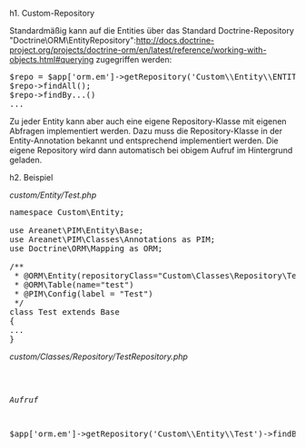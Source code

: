 h1. Custom-Repository

Standardmäßig kann auf die Entities über das Standard Doctrine-Repository "Doctrine\ORM\EntityRepository":http://docs.doctrine-project.org/projects/doctrine-orm/en/latest/reference/working-with-objects.html#querying zugegriffen werden:
<pre>
$repo = $app['orm.em']->getRepository('Custom\\Entity\\ENTITY_NAME');
$repo->findAll();
$repo->findBy...()
...
</pre>
 
Zu jeder Entity kann aber auch eine eigene Repository-Klasse mit eigenen Abfragen implementiert werden. Dazu muss die Repository-Klasse in der Entity-Annotation bekannt und entsprechend implementiert werden. Die eigene Repository wird dann automatisch bei obigem Aufruf im Hintergrund geladen.

h2. Beispiel

_custom/Entity/Test.php_
<pre>
namespace Custom\Entity;

use Areanet\PIM\Entity\Base;
use Areanet\PIM\Classes\Annotations as PIM;
use Doctrine\ORM\Mapping as ORM;

/**
 * @ORM\Entity(repositoryClass="Custom\Classes\Repository\TestRepository")
 * @ORM\Table(name="test")
 * @PIM\Config(label = "Test")
 */
class Test extends Base
{
...
}
</pre>

_custom/Classes/Repository/TestRepository.php_
<pre>
<?php
namespace Custom\Classes\Repository;

use Doctrine\ORM\EntityRepository;

class TestRepository extends EntityRepository{

    public function findByTest(){
       ...
    }
}

</pre>

*Aufruf*
<pre>
$app['orm.em']->getRepository('Custom\\Entity\\Test')->findByTest();
</pre>